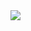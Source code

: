 <a href="https://github.com/Harhao/convoychat">
  <img align="center" src="https://github-readme-stats.vercel.app/api/top-langs/?username=Harhao&layout=compact&hide=html,css"/>
</a>
